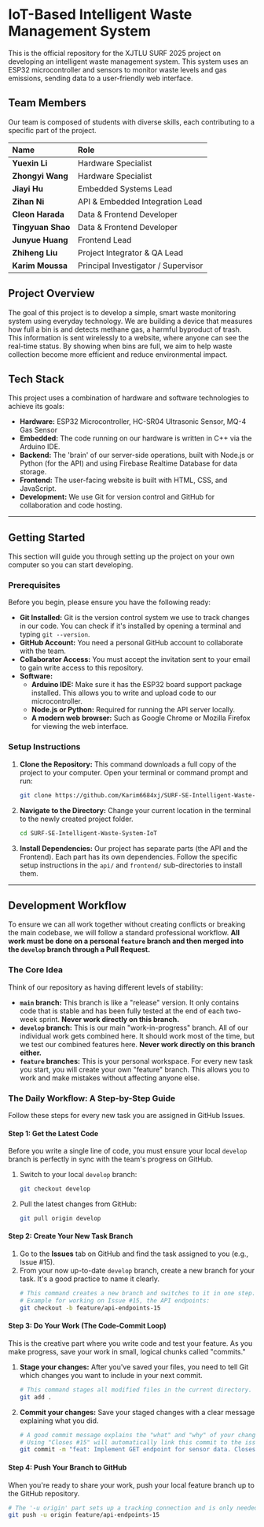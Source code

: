 # IoT-Based Intelligent Waste Management System

This is the official repository for the XJTLU SURF 2025 project on developing an intelligent waste management system. This system uses an ESP32 microcontroller and sensors to monitor waste levels and gas emissions, sending data to a user-friendly web interface.

## Team Members

Our team is composed of students with diverse skills, each contributing to a specific part of the project.

| Name | Role |
| :--- | :--- |
| **Yuexin Li** | Hardware Specialist |
| **Zhongyi Wang** | Hardware Specialist |
| **Jiayi Hu** | Embedded Systems Lead |
| **Zihan Ni** | API & Embedded Integration Lead |
| **Cleon Harada** | Data & Frontend Developer |
| **Tingyuan Shao** | Data & Frontend Developer |
| **Junyue Huang** | Frontend Lead |
| **Zhiheng Liu** | Project Integrator & QA Lead |
| **Karim Moussa** | Principal Investigator / Supervisor |

## Project Overview

The goal of this project is to develop a simple, smart waste monitoring system using everyday technology. We are building a device that measures how full a bin is and detects methane gas, a harmful byproduct of trash. This information is sent wirelessly to a website, where anyone can see the real-time status. By showing when bins are full, we aim to help waste collection become more efficient and reduce environmental impact.

## Tech Stack

This project uses a combination of hardware and software technologies to achieve its goals:

* **Hardware:** ESP32 Microcontroller, HC-SR04 Ultrasonic Sensor, MQ-4 Gas Sensor
* **Embedded:** The code running on our hardware is written in C++ via the Arduino IDE.
* **Backend:** The 'brain' of our server-side operations, built with Node.js or Python (for the API) and using Firebase Realtime Database for data storage.
* **Frontend:** The user-facing website is built with HTML, CSS, and JavaScript.
* **Development:** We use Git for version control and GitHub for collaboration and code hosting.

***

## Getting Started

This section will guide you through setting up the project on your own computer so you can start developing.

### Prerequisites

Before you begin, please ensure you have the following ready:

* **Git Installed:** Git is the version control system we use to track changes in our code. You can check if it's installed by opening a terminal and typing `git --version`.
* **GitHub Account:** You need a personal GitHub account to collaborate with the team.
* **Collaborator Access:** You must accept the invitation sent to your email to gain write access to this repository.
* **Software:**
    * **Arduino IDE:** Make sure it has the ESP32 board support package installed. This allows you to write and upload code to our microcontroller.
    * **Node.js or Python:** Required for running the API server locally.
    * **A modern web browser:** Such as Google Chrome or Mozilla Firefox for viewing the web interface.

### Setup Instructions

1.  **Clone the Repository:** This command downloads a full copy of the project to your computer. Open your terminal or command prompt and run:
    ```bash
    git clone https://github.com/Karim6684xj/SURF-SE-Intelligent-Waste-System-IoT
    ```

2.  **Navigate to the Directory:** Change your current location in the terminal to the newly created project folder.
    ```bash
    cd SURF-SE-Intelligent-Waste-System-IoT
    ```

3.  **Install Dependencies:** Our project has separate parts (the API and the Frontend). Each part has its own dependencies. Follow the specific setup instructions in the `api/` and `frontend/` sub-directories to install them.

***

## Development Workflow

To ensure we can all work together without creating conflicts or breaking the main codebase, we will follow a standard professional workflow. **All work must be done on a personal `feature` branch and then merged into the `develop` branch through a Pull Request.**

### The Core Idea

Think of our repository as having different levels of stability:

* **`main` branch:** This branch is like a "release" version. It only contains code that is stable and has been fully tested at the end of each two-week sprint. **Never work directly on this branch.**
* **`develop` branch:** This is our main "work-in-progress" branch. All of our individual work gets combined here. It should work most of the time, but we test our combined features here. **Never work directly on this branch either.**
* **`feature` branches:** This is your personal workspace. For every new task you start, you will create your own "feature" branch. This allows you to work and make mistakes without affecting anyone else.

### The Daily Workflow: A Step-by-Step Guide

Follow these steps for every new task you are assigned in GitHub Issues.

#### Step 1: Get the Latest Code

Before you write a single line of code, you must ensure your local `develop` branch is perfectly in sync with the team's progress on GitHub.

1.  Switch to your local `develop` branch:
    ```bash
    git checkout develop
    ```
2.  Pull the latest changes from GitHub:
    ```bash
    git pull origin develop
    ```

#### Step 2: Create Your New Task Branch

1.  Go to the **Issues** tab on GitHub and find the task assigned to you (e.g., Issue #15).
2.  From your now up-to-date `develop` branch, create a new branch for your task. It's a good practice to name it clearly.
    ```bash
    # This command creates a new branch and switches to it in one step.
    # Example for working on Issue #15, the API endpoints:
    git checkout -b feature/api-endpoints-15
    ```

#### Step 3: Do Your Work (The Code-Commit Loop)

This is the creative part where you write code and test your feature. As you make progress, save your work in small, logical chunks called "commits."

1.  **Stage your changes:** After you've saved your files, you need to tell Git which changes you want to include in your next commit.
    ```bash
    # This command stages all modified files in the current directory.
    git add .
    ```
2.  **Commit your changes:** Save your staged changes with a clear message explaining what you did.
    ```bash
    # A good commit message explains the "what" and "why" of your change.
    # Using "Closes #15" will automatically link this commit to the issue!
    git commit -m "feat: Implement GET endpoint for sensor data. Closes #15"
    ```

#### Step 4: Push Your Branch to GitHub

When you're ready to share your work, push your local feature branch up to the GitHub repository.

```bash
# The '-u origin' part sets up a tracking connection and is only needed the first time you push a new branch.
git push -u origin feature/api-endpoints-15
